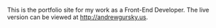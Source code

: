 This is the portfolio site for my work as a Front-End Developer. The live version can be viewed at http://andrewgursky.us.
